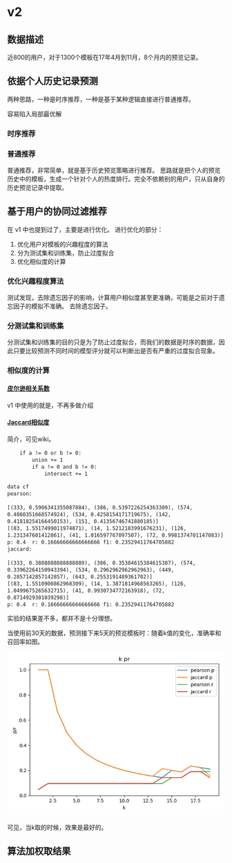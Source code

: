 # v2

## 数据描述

近800的用户，对于1300个模板在17年4月到11月，8个月内的预览记录。

## 依据个人历史记录预测

两种思路，一种是时序推荐，一种是基于某种逻辑直接进行普通推荐。

容易陷入局部最优解

### 时序推荐

### 普通推荐

普通推荐，非常简单，就是基于历史预览策略进行推荐。
思路就是把个人的预览历史中的模板，生成一个针对个人的热度排行。完全不依赖别的用户，只从自身的历史预览记录中提取。



## 基于用户的协同过滤推荐

在 v1 中也提到过了，主要是进行优化。
进行优化的部分：

1. 优化用户对模板的兴趣程度的算法
2. 分为测试集和训练集，防止过度拟合
3. 优化相似度的计算

### 优化兴趣程度算法

测试发现，去除遗忘因子的影响，计算用户相似度甚至更准确，可能是之前对于遗忘因子的模拟不准确。
去除遗忘因子。

### 分测试集和训练集

分测试集和训练集的目的只是为了防止过度拟合，而我们的数据是时序的数据，因此只要比较预测不同时间的模型评分就可以判断出是否有严重的过度拟合现象。

### 相似度的计算

#### [皮尔逊相关系数](https://en.wikipedia.org/wiki/Pearson_correlation_coefficient)

v1 中使用的就是，不再多做介绍

#### [Jaccard相似度](https://en.wikipedia.org/wiki/Jaccard_index)

简介，可见wiki。

```python3
    if a != 0 or b != 0:
        union += 1
        if a != 0 and b != 0:
            intersect += 1
```

```shell
data cf
pearson:

[(333, 0.5906341355087884), (386, 0.5397226254363309), (574, 0.4860351668574924), (534, 0.4258154171719675), (142, 0.41818254166450153), (151, 0.41356746741880185)]
[(83, 1.5517499011974871), (14, 1.5212183991676231), (126, 1.231347601412861), (41, 1.016597767097507), (72, 0.9981374701147083)]
p: 0.4  r: 0.16666666666666666 f1: 0.23529411764705882
jaccard:

[(333, 0.3888888888888889), (386, 0.35384615384615387), (574, 0.33962264150943394), (534, 0.2962962962962963), (449, 0.2857142857142857), (643, 0.2553191489361702)]
[(83, 1.5510900862968309), (14, 1.3871814968563265), (126, 1.0499675265632715), (41, 0.9930734772163918), (72, 0.8714929301039298)]
p: 0.4  r: 0.16666666666666666 f1: 0.23529411764705882
```

实验的结果差不多，都并不是十分理想。

当使用前30天的数据，预测接下来5天的预览模板时：随着k值的变化，准确率和召回率如图。

![myplot.png](myplot.png)

可见，当k取的时候，效果是最好的。

## 算法加权取结果
